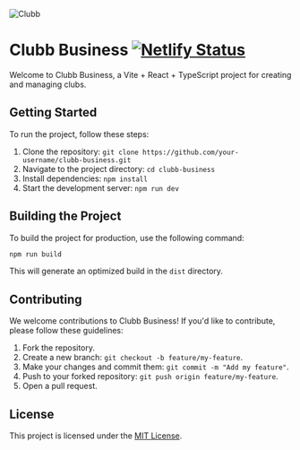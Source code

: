 ![Clubb](https://bafkreibtfxe6v5baynz5tbdr4j2umxz3td2yrlaz5r7az4lldu3w7u75di.ipfs.dweb.link/)

# Clubb Business [![Netlify Status](https://api.netlify.com/api/v1/badges/18bee5f4-9340-46f7-8b0c-ac26b29f934e/deploy-status?branch=develop)](https://app.netlify.com/sites/clubb-business/deploys)

Welcome to Clubb Business, a Vite + React + TypeScript project for creating and managing clubs.

## Getting Started

To run the project, follow these steps:

1. Clone the repository: `git clone https://github.com/your-username/clubb-business.git`
2. Navigate to the project directory: `cd clubb-business`
3. Install dependencies: `npm install`
4. Start the development server: `npm run dev`

## Building the Project

To build the project for production, use the following command:

```bash
npm run build
```

This will generate an optimized build in the `dist` directory.

## Contributing

We welcome contributions to Clubb Business! If you'd like to contribute, please follow these guidelines:

1. Fork the repository.
2. Create a new branch: `git checkout -b feature/my-feature`.
3. Make your changes and commit them: `git commit -m "Add my feature"`.
4. Push to your forked repository: `git push origin feature/my-feature`.
5. Open a pull request.

## License

This project is licensed under the [MIT License](LICENSE).
